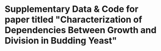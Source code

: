 # Supplementary Data & Code for paper titled "Characterization of Dependencies Between Growth and Division in Budding Yeast"
